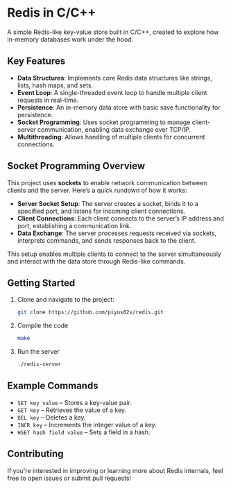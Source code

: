 # Redis in C/C++

A simple Redis-like key-value store built in C/C++, created to explore how in-memory databases work under the hood.

## Key Features

- **Data Structures**: Implements core Redis data structures like strings, lists, hash maps, and sets.
- **Event Loop**: A single-threaded event loop to handle multiple client requests in real-time.
- **Persistence**: An in-memory data store with basic save functionality for persistence.
- **Socket Programming**: Uses socket programming to manage client-server communication, enabling data exchange over TCP/IP.
- **Multithreading**: Allows handling of multiple clients for concurrent connections.

## Socket Programming Overview

This project uses **sockets** to enable network communication between clients and the server. Here’s a quick rundown of how it works:

- **Server Socket Setup**: The server creates a socket, binds it to a specified port, and listens for incoming client connections.
- **Client Connections**: Each client connects to the server’s IP address and port, establishing a communication link.
- **Data Exchange**: The server processes requests received via sockets, interprets commands, and sends responses back to the client.

This setup enables multiple clients to connect to the server simultaneously and interact with the data store through Redis-like commands.


## Getting Started

1. Clone and navigate to the project:
   ```bash
   git clone https://github.com/piyus02v/redis.git
2. Compile the code
   ```bash
   make
3. Run the server
   ```bash
   ./redis-server
   
## Example Commands

- `SET key value` – Stores a key-value pair.
- `GET key` – Retrieves the value of a key.
- `DEL key` – Deletes a key.
- `INCR key` – Increments the integer value of a key.
- `HSET hash field value` – Sets a field in a hash.

## Contributing

If you're interested in improving or learning more about Redis internals, feel free to open issues or submit pull requests!
